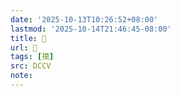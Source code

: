 ```yaml
---
date: '2025-10-13T10:26:52+08:00'
lastmod: '2025-10-14T21:46:45-08:00'
title: 􂳵
url: 􂳵
tags: [擖]
src: DCCV
note:
---
```


